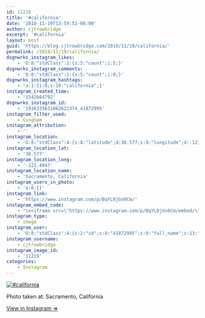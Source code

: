 ```yaml
---
id: 11218
title: '#california'
date: '2018-11-19T13:59:52-08:00'
author: cjtrowbridge
excerpt: '#california'
layout: post
guid: 'https://blog.cjtrowbridge.com/2018/11/19/california/'
permalink: /2018/11/19/california/
dsgnwrks_instagram_likes:
    - 'O:8:"stdClass":1:{s:5:"count";i:5;}'
dsgnwrks_instagram_comments:
    - 'O:8:"stdClass":1:{s:5:"count";i:0;}'
dsgnwrks_instagram_hashtags:
    - 'a:1:{i:0;s:10:"california";}'
instagram_created_time:
    - '1542664792'
dsgnwrks_instagram_id:
    - '1916333631062622374_41872995'
instagram_filter_used:
    - Gingham
instagram_attribution:
    - ''
instagram_location:
    - 'O:8:"stdClass":4:{s:8:"latitude";d:38.577;s:9:"longitude";d:-121.4947;s:4:"name";s:22:"Sacramento, California";s:2:"id";i:212931804;}'
instagram_location_lat:
    - '38.577'
instagram_location_long:
    - '-121.4947'
instagram_location_name:
    - 'Sacramento, California'
instagram_users_in_photo:
    - 'a:0:{}'
instagram_link:
    - 'https://www.instagram.com/p/BqYL0jGn0Cm/'
instagram_embed_code:
    - "\n<iframe src=\"https://www.instagram.com/p/BqYL0jGn0Cm/embed/\" width=\"612\" height=\"710\" frameborder=\"0\" scrolling=\"no\" allowtransparency=\"true\" class=\"insta-image-embed\"></iframe>\n"
instagram_type:
    - image
instagram_user:
    - 'O:8:"stdClass":4:{s:2:"id";s:8:"41872995";s:9:"full_name";s:13:"CJ Trowbridge";s:15:"profile_picture";s:141:"https://scontent.cdninstagram.com/vp/d092ebfdf7d7b69ffa8c0aebfde742bc/5C7E7A1C/t51.2885-19/s150x150/13724650_1188772791164794_142557231_a.jpg";s:8:"username";s:12:"cjtrowbridge";}'
instagram_username:
    - cjtrowbridge
instagram_image_id:
    - '11219'
categories:
    - Instagram
---
```


[![#california](https://blog.cjtrowbridge.com/wp-content/uploads/2018/11/california-1-1.jpg)](https://www.instagram.com/p/BqYL0jGn0Cm/)

Photo taken at: Sacramento, California

[View in Instagram ⇒](https://www.instagram.com/p/BqYL0jGn0Cm/)